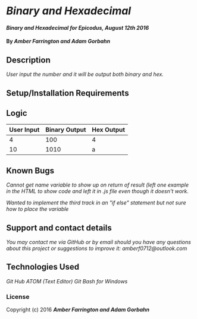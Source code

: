 # _Binary and Hexadecimal_

#### _Binary and Hexadecimal for Epicodus, August 12th 2016_

#### By _**Amber Farrington and Adam Gorbahn**_

## Description

_User input the number and it will be output both binary and hex._

## Setup/Installation Requirements

## Logic

User Input    | Binary Output | Hex Output
------------- | ------------- | -------------
4             | 100           | 4
10            | 1010          | a




## Known Bugs

_Cannot get name variable to show up on return of result (left one example in the HTML to show code and left it in .js file even though it doesn't work._

_Wanted to implement the third track in an "if else" statement but not sure how to place the variable_

## Support and contact details

_You may contact me via GitHub or by email should you have any questions about this project or suggestions to improve it:
amberf0712@outlook.com_

## Technologies Used

_Git Hub_
_ATOM (Text Editor)_
_Git Bash for Windows_

### License

Copyright (c) 2016 **_Amber Farrington and Adam Gorbahn_**
